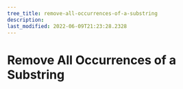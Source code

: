 ```yaml
---
tree_title: remove-all-occurrences-of-a-substring
description: 
last_modified: 2022-06-09T21:23:28.2328
---
```


# Remove All Occurrences of a Substring
